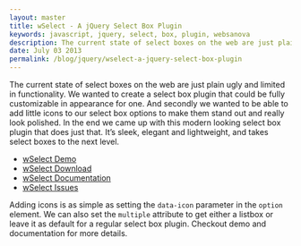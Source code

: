 ```yaml
---
layout: master
title: wSelect - A jQuery Select Box Plugin
keywords: javascript, jquery, select, box, plugin, websanova
description: The current state of select boxes on the web are just plain ugly and limited in functionality. We wanted to create a select box plugin that could be fully customizable in appearance for one.
date: July 03 2013
permalink: /blog/jquery/wselect-a-jquery-select-box-plugin
---
```


The current state of select boxes on the web are just plain ugly and limited in functionality. We wanted to create a select box plugin that could be fully customizable in appearance for one. And secondly we wanted to be able to add little icons to our select box options to make them stand out and really look polished. In the end we came up with this modern looking select box plugin that does just that. It’s sleek, elegant and lightweight, and takes select boxes to the next level.

* [wSelect Demo](http://wselect.websanova.com/)
* [wSelect Download](https://github.com/websanova/wSelect/tags)
* [wSelect Documentation](https://github.com/websanova/wSelect#wselectjs)
* [wSelect Issues](https://github.com/websanova/wSelect/issues)

Adding icons is as simple as setting the `data-icon` parameter in the `option` element. We can also set the `multiple` attribute to get either a listbox or leave it as default for a regular select box plugin. Checkout demo and documentation for more details.